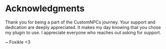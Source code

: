 # Acknowledgments
Thank you for being a part of the CustomNPCs journey. Your support and dedication are deeply appreciated. It makes my
day knowing that you chose my plugin to use. I appreciate everyone who reaches out asking for support. 

~ Foxikle <3